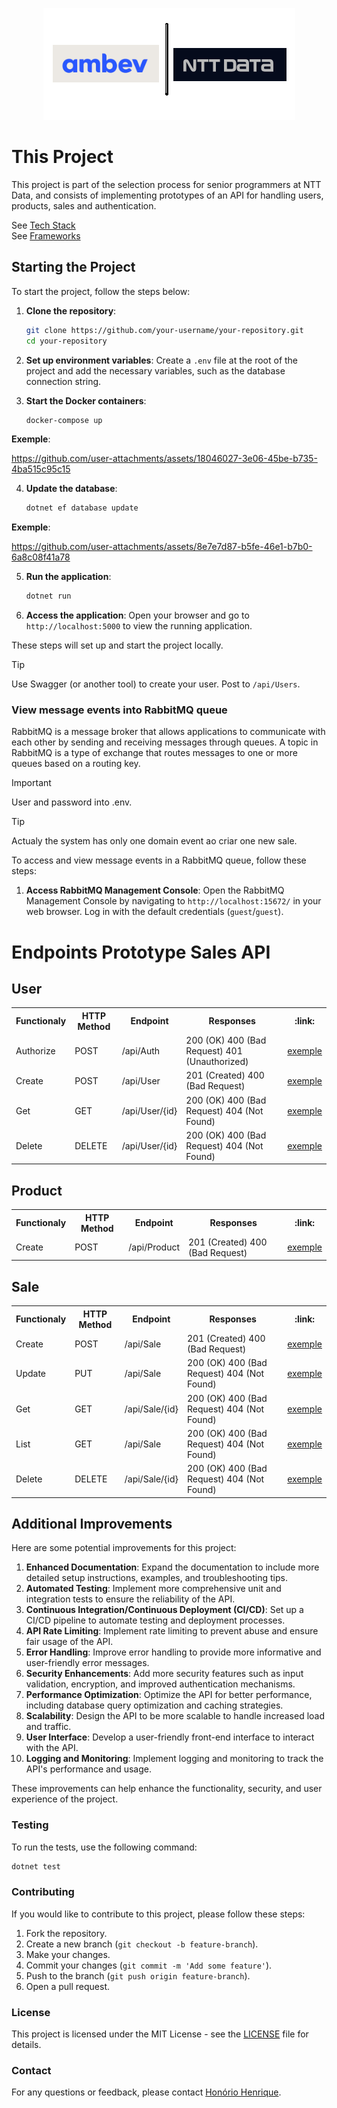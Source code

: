 <p align="center">
  <img src="assets/img/logo.png" alt="Logo" />
</p>

# This Project

This project is part of the selection process for senior programmers at NTT Data, and consists of implementing prototypes of an API for handling users, products, sales and authentication.

See [Tech Stack](/.doc/tech-stack.md)\
See [Frameworks](/.doc/frameworks.md)

## Starting the Project

To start the project, follow the steps below:

1. **Clone the repository**:
    ```bash
    git clone https://github.com/your-username/your-repository.git
    cd your-repository
    ```

2. **Set up environment variables**:
    Create a `.env` file at the root of the project and add the necessary variables, such as the database connection string.

3. **Start the Docker containers**:
    ```bash
    docker-compose up
    ```

__Exemple__:

https://github.com/user-attachments/assets/18046027-3e06-45be-b735-4ba515c95c15


4. **Update the database**:
    ```bash
    dotnet ef database update
    ```

__Exemple__:

https://github.com/user-attachments/assets/8e7e7d87-b5fe-46e1-b7b0-6a8c08f41a78

5. **Run the application**:
    ```bash
    dotnet run
    ```

6. **Access the application**:
    Open your browser and go to `http://localhost:5000` to view the running application.

These steps will set up and start the project locally.

> [!TIP]
> Use Swagger (or another tool) to create your user. Post to `/api/Users`.

### View message events into RabbitMQ queue

RabbitMQ is a message broker that allows applications to communicate with each other by sending and receiving messages through queues. A topic in RabbitMQ is a type of exchange that routes messages to one or more queues based on a routing key.

> [!IMPORTANT]
> User and password into .env.

> [!TIP]
> Actualy the system has only one domain event ao criar one new sale.

To access and view message events in a RabbitMQ queue, follow these steps:

1. **Access RabbitMQ Management Console**: Open the RabbitMQ Management Console by navigating to `http://localhost:15672/` in your web browser. Log in with the default credentials (`guest`/`guest`).

# Endpoints Prototype Sales API

## User

<table>
  <tr>
    <th>Functionaly</th>
    <th>HTTP Method</th>
    <th>Endpoint</th>
    <th>Responses</th>
    <th>:link:</th>
  </tr>
  <tr>
    <td>Authorize</td>
    <td>POST</td>
    <td>/api/Auth</td>
    <td>200 (OK) 400 (Bad Request) 401 (Unauthorized)</td>
    <td><a href="/.doc/authorize.md" targer="__blank">exemple</a></td>
  </tr>
  <tr>
    <td>Create</td>
    <td>POST</td>
    <td>/api/User</td>
    <td>201 (Created) 400 (Bad Request)</td>
    <td><a href="/.doc/create-your-user.md" targer="__blank">exemple</a></td>
  </tr>
  <tr>
    <td>Get</td>
    <td>GET</td>
    <td>/api/User/{id}</td>
    <td>200 (OK) 400 (Bad Request) 404 (Not Found)</td>
    <td><a href="/.doc/get-user.md" targer="__blank">exemple</a></td>
  </tr>
  <tr>
    <td>Delete</td>
    <td>DELETE</td>
    <td>/api/User/{id}</td>
    <td>200 (OK) 400 (Bad Request) 404 (Not Found)</td>
    <td><a href="/.doc/delete-user.md" targer="__blank">exemple</a></td>
  </tr>
</table>

## Product

<table>
  <tr>
    <th>Functionaly</th>
    <th>HTTP Method</th>
    <th>Endpoint</th>
    <th>Responses</th>
    <th>:link:</th>
  </tr>
  <tr>
    <td>Create</td>
    <td>POST</td>
    <td>/api/Product</td>
    <td>201 (Created) 400 (Bad Request)</td>
    <td><a href="/.doc/create-product.md" targer="__blank">exemple</a></td>
  </tr>
</table>

## Sale

<table>
  <tr>
    <th>Functionaly</th>
    <th>HTTP Method</th>
    <th>Endpoint</th>
    <th>Responses</th>
    <th>:link:</th>
  </tr>
  <tr>
    <td>Create</td>
    <td>POST</td>
    <td>/api/Sale</td>
    <td>201 (Created) 400 (Bad Request)</td>
    <td><a href="/.doc/create-sale.md" targer="__blank">exemple</a></td>
  </tr>
  <tr>
    <td>Update</td>
    <td>PUT</td>
    <td>/api/Sale</td>
    <td>200 (OK) 400 (Bad Request) 404 (Not Found)</td>
    <td><a href="/.doc/update-sale.md" targer="__blank">exemple</a></td>
  </tr>
  <tr>
    <td>Get</td>
    <td>GET</td>
    <td>/api/Sale/{id}</td>
    <td>200 (OK) 400 (Bad Request) 404 (Not Found)</td>
    <td><a href="/.doc/get-sale.md" targer="__blank">exemple</a></td>
  </tr>
  <tr>
    <td>List</td>
    <td>GET</td>
    <td>/api/Sale</td>
    <td>200 (OK) 400 (Bad Request) 404 (Not Found)</td>
    <td><a href="/.doc/get-sales.md" targer="__blank">exemple</a></td>
  </tr>
   <tr>
    <td>Delete</td>
    <td>DELETE</td>
    <td>/api/Sale/{id}</td>
    <td>200 (OK) 400 (Bad Request) 404 (Not Found)</td>
    <td><a href="/.doc/get-sales.md" targer="__blank">exemple</a></td>
  </tr>
</table>

## Additional Improvements

Here are some potential improvements for this project:

1. **Enhanced Documentation**: Expand the documentation to include more detailed setup instructions, examples, and troubleshooting tips.
2. **Automated Testing**: Implement more comprehensive unit and integration tests to ensure the reliability of the API.
3. **Continuous Integration/Continuous Deployment (CI/CD)**: Set up a CI/CD pipeline to automate testing and deployment processes.
4. **API Rate Limiting**: Implement rate limiting to prevent abuse and ensure fair usage of the API.
5. **Error Handling**: Improve error handling to provide more informative and user-friendly error messages.
6. **Security Enhancements**: Add more security features such as input validation, encryption, and improved authentication mechanisms.
7. **Performance Optimization**: Optimize the API for better performance, including database query optimization and caching strategies.
8. **Scalability**: Design the API to be more scalable to handle increased load and traffic.
9. **User Interface**: Develop a user-friendly front-end interface to interact with the API.
10. **Logging and Monitoring**: Implement logging and monitoring to track the API's performance and usage.

These improvements can help enhance the functionality, security, and user experience of the project.

### Testing

To run the tests, use the following command:

```bash
dotnet test
```

### Contributing

If you would like to contribute to this project, please follow these steps:

1. Fork the repository.
2. Create a new branch (`git checkout -b feature-branch`).
3. Make your changes.
4. Commit your changes (`git commit -m 'Add some feature'`).
5. Push to the branch (`git push origin feature-branch`).
6. Open a pull request.

### License

This project is licensed under the MIT License - see the [LICENSE](LICENSE) file for details.

### Contact

For any questions or feedback, please contact [Honório Henrique](mailto:henriquew3c@gmail.com).
